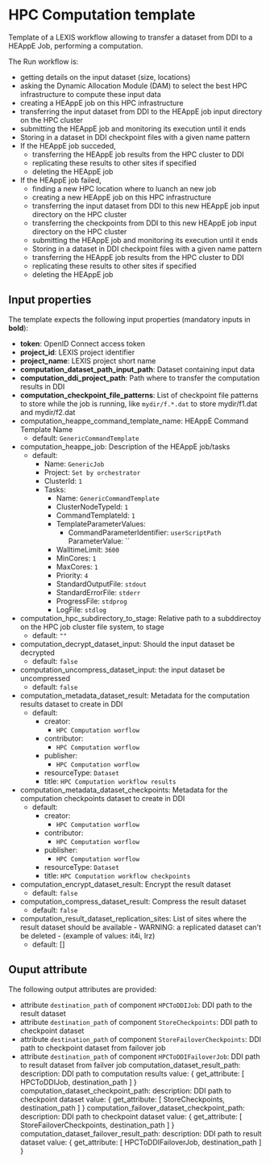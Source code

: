 # HPC Computation template

Template of a LEXIS workflow allowing to transfer a dataset from DDI to a HEAppE Job, performing a computation.

The Run workflow is:
* getting details on the input dataset (size, locations)
* asking the Dynamic Allocation Module (DAM) to select the best HPC infrastructure to compute these input data
* creating a HEAppE job on this HPC infrastructure
* transferring the input dataset from DDI to the HEAppE job input directory on the HPC cluster
* submitting the HEAppE job and monitoring its execution until it ends
* Storing in a dataset in DDI checkpoint files with a given name pattern
* If the HEAppE job succeded,
    * transferring the HEAppE job results from the HPC cluster to DDI
    * replicating these results to other sites if specified
    * deleting the HEAppE job
* If the HEAppE job failed,
    * finding a new HPC location where to luanch an new job
    * creating a new HEAppE job on this HPC infrastructure
    * transferring the input dataset from DDI to this new HEAppE job input directory on the HPC cluster
    * transferring the checkpoints from DDI to this new HEAppE job input directory on the HPC cluster
    * submitting the HEAppE job and monitoring its execution until it ends
    * Storing in a dataset in DDI checkpoint files with a given name pattern
    * transferring the HEAppE job results from the HPC cluster to DDI
    * replicating these results to other sites if specified
    * deleting the HEAppE job

## Input properties

The template expects the following input properties (mandatory inputs in **bold**):
*  **token**: OpenID Connect access token
* **project_id**: LEXIS project identifier
* **project_name**: LEXIS project short name
* **computation_dataset_path_input_path**: Dataset containing input data
* **computation_ddi_project_path**: Path where to transfer the computation results in DDI
* **computation_checkpoint_file_patterns**: List of checkpoint file patterns to store while the job is running, like `mydir/f.*.dat` to store mydir/f1.dat and mydir/f2.dat 
* computation_heappe_command_template_name: HEAppE Command Template Name
  * default: `GenericCommandTemplate`
* computation_heappe_job: Description of the HEAppE job/tasks
  * default:
    * Name: `GenericJob`
    * Project: `Set by orchestrator`
    * ClusterId: `1`
    * Tasks:
      * Name: `GenericCommandTemplate`
      * ClusterNodeTypeId: `1`
      * CommandTemplateId: `1`
      * TemplateParameterValues:
        * CommandParameterIdentifier: `userScriptPath`
          ParameterValue: ``
      * WalltimeLimit: `3600`
      * MinCores: `1`
      * MaxCores: `1`
      * Priority: `4`
      * StandardOutputFile: `stdout`
      * StandardErrorFile: `stderr`
      * ProgressFile: `stdprog`
      * LogFile: `stdlog`
* computation_hpc_subdirectory_to_stage: Relative path to a subddirectoy on the HPC job cluster file system, to stage
  * default: `""`
* computation_decrypt_dataset_input: Should the input dataset be decrypted
  * default: `false`
* computation_uncompress_dataset_input: the input dataset be uncompressed
  * default: `false`
* computation_metadata_dataset_result: Metadata for the computation results dataset to create in DDI
  * default:
    * creator:
      * `HPC Computation worflow`
    * contributor:
      * `HPC Computation worflow`
    * publisher:
      * `HPC Computation worflow`
    * resourceType: `Dataset`
    * title: `HPC Computation workflow results`
* computation_metadata_dataset_checkpoints: Metadata for the computation checkpoints dataset to create in DDI
  * default:
    * creator:
      * `HPC Computation worflow`
    * contributor:
      * `HPC Computation worflow`
    * publisher:
      * `HPC Computation worflow`
    * resourceType: `Dataset`
    * title: `HPC Computation workflow checkpoints`
* computation_encrypt_dataset_result: Encrypt the result dataset
  * default: `false`
* computation_compress_dataset_result: Compress the result dataset
  * default: `false`
* computation_result_dataset_replication_sites: List of sites where the result dataset should be available - WARNING: a replicated dataset can't be deleted - (example of values: it4i, lrz)
  * default: []

## Ouput attribute

The following output attributes are provided:
* attribute `destination_path` of component `HPCToDDIJob`: DDI path to the result dataset
* attribute `destination_path` of component `StoreCheckpoints`: DDI path to checkpoint dataset
* attribute `destination_path` of component `StoreFailoverCheckpoints`: DDI path to checkpoint dataset from failover job
* attribute `destination_path` of component `HPCToDDIFailoverJob`: DDI path to result dataset from failver job
    computation_dataset_result_path:
      description: DDI path to computation results
      value: { get_attribute: [ HPCToDDIJob, destination_path ] }
    computation_dataset_checkpoint_path:
      description: DDI path to checkpoint dataset
      value: { get_attribute: [ StoreCheckpoints, destination_path ] }
    computation_failover_dataset_checkpoint_path:
      description: DDI path to checkpoint dataset
      value: { get_attribute: [ StoreFailoverCheckpoints, destination_path ] }
    computation_dataset_failover_result_path:
      description: DDI path to result dataset
      value: { get_attribute: [ HPCToDDIFailoverJob, destination_path ] }
